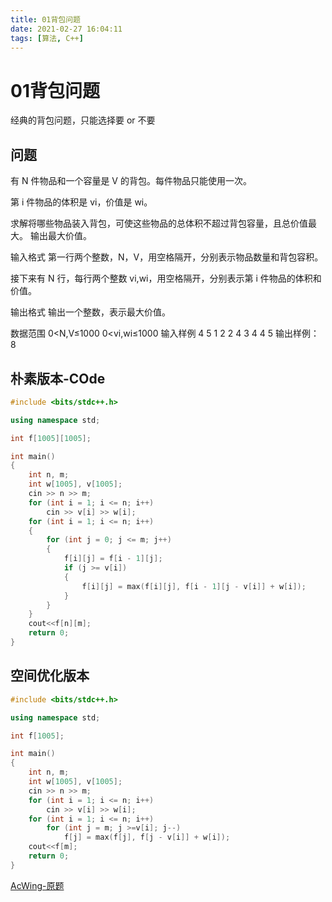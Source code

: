 ```yaml
---
title: 01背包问题
date: 2021-02-27 16:04:11
tags: [算法, C++]
---
```


# 01背包问题

经典的背包问题，只能选择要 or 不要

<!--more-->

## 问题

有 N 件物品和一个容量是 V 的背包。每件物品只能使用一次。

第 i 件物品的体积是 vi，价值是 wi。

求解将哪些物品装入背包，可使这些物品的总体积不超过背包容量，且总价值最大。
输出最大价值。

输入格式
第一行两个整数，N，V，用空格隔开，分别表示物品数量和背包容积。

接下来有 N 行，每行两个整数 vi,wi，用空格隔开，分别表示第 i 件物品的体积和价值。

输出格式
输出一个整数，表示最大价值。

数据范围
0<N,V≤1000
0<vi,wi≤1000
输入样例
4 5
1 2
2 4
3 4
4 5
输出样例：
8

## 朴素版本-COde

```C++
#include <bits/stdc++.h>

using namespace std;

int f[1005][1005];

int main()
{
    int n, m;
    int w[1005], v[1005];
    cin >> n >> m;
    for (int i = 1; i <= n; i++)
        cin >> v[i] >> w[i];
    for (int i = 1; i <= n; i++)
    {
        for (int j = 0; j <= m; j++)
        {
            f[i][j] = f[i - 1][j];
            if (j >= v[i])
            {
                f[i][j] = max(f[i][j], f[i - 1][j - v[i]] + w[i]);
            }
        }
    }
    cout<<f[n][m];
    return 0;
}
```

## 空间优化版本

```C++
#include <bits/stdc++.h>

using namespace std;

int f[1005];

int main()
{
    int n, m;
    int w[1005], v[1005];
    cin >> n >> m;
    for (int i = 1; i <= n; i++)
        cin >> v[i] >> w[i];
    for (int i = 1; i <= n; i++)
        for (int j = m; j >=v[i]; j--)
            f[j] = max(f[j], f[j - v[i]] + w[i]);
    cout<<f[m];
    return 0;
}
```

[AcWing-原题](https://www.acwing.com/problem/content/2/)

